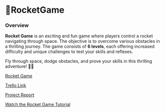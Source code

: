 # 🚀RocketGame

### Overview  
**Rocket Game** is an exciting and fun game where players control a rocket navigating through space. The objective is to overcome various obstacles in a thrilling journey. The game consists of **6 levels**, each offering increased difficulty and unique challenges to test your skills and reflexes.  

Fly through space, dodge obstacles, and prove your skills in this thrilling adventure! 🚀✨

[Rocket Game](https://sharemygame.com/@delicateflower/rocket-game)

[Trello Link](https://trello.com/invite/b/67596563e7e06480a2f62595/ATTI8abed3ce03f2b942ccd8b17c1b27bd5797BE88E3/project)

[Project Report](https://docs.google.com/document/d/16APi0sGmE7g327xuPNkBqtnQfGqSV8vm3aiTvBMK0oc/edit?usp=sharing)

[Watch the Rocket Game Tutorial](https://drive.google.com/file/d/1viJMy-jL9QEaIpa_PChZjbuwRz70XRXU/view?usp=drive_link)






